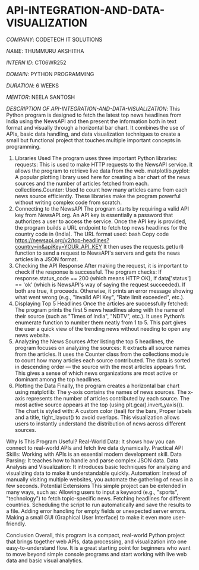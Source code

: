 # API-INTEGRATION-AND-DATA-VISUALIZATION

*COMPANY*: CODETECH IT SOLUTIONS

*NAME*: THUMMURU AKSHITHA

*INTERN ID*: CT06WR252

*DOMAIN*: PYTHON PROGRAMMING

*DURATION*: 6 WEEKS

*MENTOR*: NEELA SANTOSH

*DESCRIPTION OF  API-INTEGRATION-AND-DATA-VISUALIZATION*:
This Python program is designed to fetch the latest top news headlines from India using the NewsAPI and then present the information both in text format and visually through a horizontal bar chart. It combines the use of APIs, basic data handling, and data visualization techniques to create a small but functional project that touches multiple important concepts in programming.
1. Libraries Used
The program uses three important Python libraries:
requests:
This is used to make HTTP requests to the NewsAPI service. It allows the program to retrieve live data from the web.
matplotlib.pyplot:
A popular plotting library used here for creating a bar chart of the news sources and the number of articles fetched from each.
collections.Counter:
Used to count how many articles came from each news source efficiently.
These libraries make the program powerful without writing complex code from scratch.
2. Connecting to the NewsAPI
The program starts by requiring a valid API key from NewsAPI.org.
An API key is essentially a password that authorizes a user to access the service.
Once the API key is provided, the program builds a URL endpoint to fetch top news headlines for the country code in (India).
The URL format used:
bash
Copy code
https://newsapi.org/v2/top-headlines?country=in&apiKey=YOUR_API_KEY
It then uses the requests.get(url) function to send a request to NewsAPI's servers and gets the news articles in a JSON format.
3. Checking the API Response
After making the request, it is important to check if the response is successful.
The program checks:
If response.status_code == 200 (which means HTTP OK),
If data['status'] == 'ok' (which is NewsAPI's way of saying the request succeeded).
If both are true, it proceeds. Otherwise, it prints an error message showing what went wrong (e.g., "Invalid API Key", "Rate limit exceeded", etc.).
4. Displaying Top 5 Headlines
Once the articles are successfully fetched:
The program prints the first 5 news headlines along with the name of their source (such as "Times of India", "NDTV", etc.).
It uses Python’s enumerate function to number them neatly from 1 to 5.
This part gives the user a quick view of the trending news without needing to open any news website.
5. Analyzing the News Sources
After listing the top 5 headlines, the program focuses on analyzing the sources:
It extracts all source names from the articles.
It uses the Counter class from the collections module to count how many articles each source contributed.
The data is sorted in descending order — the source with the most articles appears first.
This gives a sense of which news organizations are most active or dominant among the top headlines.
6. Plotting the Data
Finally, the program creates a horizontal bar chart using matplotlib:
The y-axis contains the names of news sources.
The x-axis represents the number of articles contributed by each source.
The most active source appears at the top (using plt.gca().invert_yaxis()).
The chart is styled with:
A custom color (teal) for the bars,
Proper labels and a title,
tight_layout() to avoid overlaps.
This visualization allows users to instantly understand the distribution of news across different sources.

Why Is This Program Useful?
Real-World Data: It shows how you can connect to real-world APIs and fetch live data dynamically.
Practical API Skills: Working with APIs is an essential modern development skill.
Data Parsing: It teaches how to handle and parse complex JSON data.
Data Analysis and Visualization: It introduces basic techniques for analyzing and visualizing data to make it understandable quickly.
Automation: Instead of manually visiting multiple websites, you automate the gathering of news in a few seconds.
Potential Extensions
This simple project can be extended in many ways, such as:
Allowing users to input a keyword (e.g., "sports", "technology") to fetch topic-specific news.
Fetching headlines for different countries.
Scheduling the script to run automatically and save the results to a file.
Adding error handling for empty fields or unexpected server errors.
Making a small GUI (Graphical User Interface) to make it even more user-friendly.

Conclusion
Overall, this program is a compact, real-world Python project that brings together web APIs, data processing, and visualization into one easy-to-understand flow.
It is a great starting point for beginners who want to move beyond simple console programs and start working with live web data and basic visual analytics.







